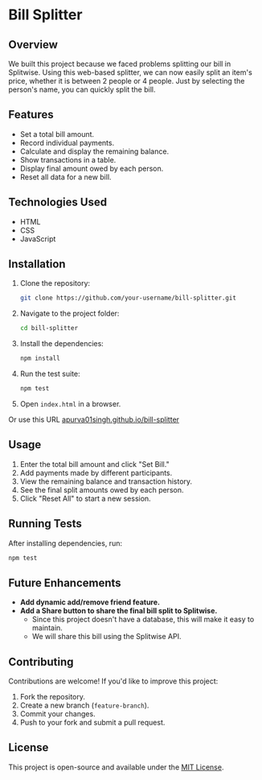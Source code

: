 # Bill Splitter

## Overview
We built this project because we faced problems splitting our bill in Splitwise. Using this web-based splitter, we can now easily split an item's price, whether it is between 2 people or 4 people. Just by selecting the person's name, you can quickly split the bill.

## Features
- Set a total bill amount.
- Record individual payments.
- Calculate and display the remaining balance.
- Show transactions in a table.
- Display final amount owed by each person.
- Reset all data for a new bill.

## Technologies Used
- HTML
- CSS
- JavaScript

## Installation
1. Clone the repository:
   ```sh
   git clone https://github.com/your-username/bill-splitter.git
   ```
2. Navigate to the project folder:
   ```sh
   cd bill-splitter
   ```
3. Install the dependencies:
   ```sh
   npm install
   ```
4. Run the test suite:
   ```sh
   npm test
   ```
5. Open `index.html` in a browser.

Or use this URL [apurva01singh.github.io/bill-splitter](https://apurva01singh.github.io/bill-splitter)

## Usage
1. Enter the total bill amount and click "Set Bill."
2. Add payments made by different participants.
3. View the remaining balance and transaction history.
4. See the final split amounts owed by each person.
5. Click "Reset All" to start a new session.

## Running Tests
After installing dependencies, run:
```sh
npm test
```

## Future Enhancements
- **Add dynamic add/remove friend feature.**
- **Add a Share button to share the final bill split to Splitwise.**
  - Since this project doesn't have a database, this will make it easy to maintain.
  - We will share this bill using the Splitwise API.

## Contributing
Contributions are welcome! If you'd like to improve this project:
1. Fork the repository.
2. Create a new branch (`feature-branch`).
3. Commit your changes.
4. Push to your fork and submit a pull request.

## License
This project is open-source and available under the [MIT License](LICENSE).
